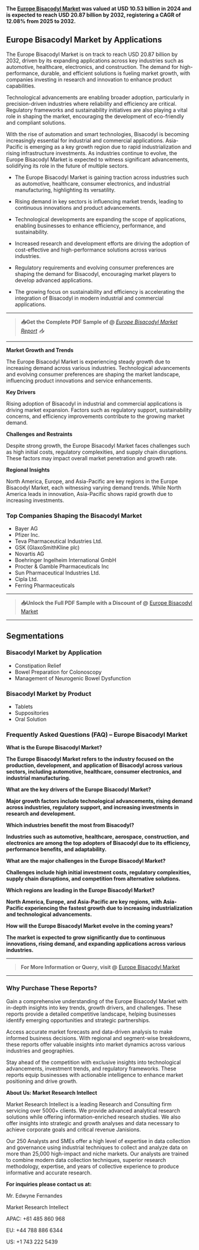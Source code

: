 <p><strong>The <a href="https://www.marketresearchintellect.com/download-sample/?rid=427862&amp;utm_source=Pulse-April-Europe&amp;utm_medium=852">Europe Bisacodyl Market</a> was valued at USD 10.53 billion in 2024 and is expected to reach USD 20.87 billion by 2032, registering a CAGR of 12.08% from 2025 to 2032.</strong></p><h2>Europe Bisacodyl Market by Applications&nbsp;</h2><p><p>The Europe Bisacodyl Market is on track to reach USD 20.87 billion by 2032, driven by its expanding applications across key industries such as automotive, healthcare, electronics, and construction. The demand for high-performance, durable, and efficient solutions is fueling market growth, with companies investing in research and innovation to enhance product capabilities.</p><p>Technological advancements are enabling broader adoption, particularly in precision-driven industries where reliability and efficiency are critical. Regulatory frameworks and sustainability initiatives are also playing a vital role in shaping the market, encouraging the development of eco-friendly and compliant solutions.</p><p>With the rise of automation and smart technologies, Bisacodyl is becoming increasingly essential for industrial and commercial applications. Asia-Pacific is emerging as a key growth region due to rapid industrialization and rising infrastructure investments. As industries continue to evolve, the Europe Bisacodyl Market is expected to witness significant advancements, solidifying its role in the future of multiple sectors.</p></p><ul><li><p>The Europe Bisacodyl Market is gaining traction across industries such as automotive, healthcare, consumer electronics, and industrial manufacturing, highlighting its versatility.</p></li><li><p>Rising demand in key sectors is influencing market trends, leading to continuous innovations and product advancements.</p></li><li><p>Technological developments are expanding the scope of applications, enabling businesses to enhance efficiency, performance, and sustainability.</p></li><li><p>Increased research and development efforts are driving the adoption of cost-effective and high-performance solutions across various industries.</p></li><li><p>Regulatory requirements and evolving consumer preferences are shaping the demand for Bisacodyl, encouraging market players to develop advanced applications.</p></li><li><p>The growing focus on sustainability and efficiency is accelerating the integration of Bisacodyl in modern industrial and commercial applications.</p></li></ul><hr /><blockquote><p><strong><span class="font-[700]">📥Get the Complete PDF Sample of @ </span></strong><em><span class="font-[700]"><a href="https://www.marketresearchintellect.com/download-sample/?rid=427862&amp;utm_source=Pulse-April-Europe&amp;utm_medium=852" target="_blank" data-tracking-control-name="article-ssr-frontend-pulse_little-text-block" data-tracking-will-navigate="" data-test-link="">Europe Bisacodyl Market Report</a>&nbsp;📥</span></em></p></blockquote><hr /><p class="" data-start="77" data-end="360"><strong data-start="77" data-end="105">Market Growth and Trends</strong></p><p class="" data-start="77" data-end="360">The Europe Bisacodyl Market is experiencing steady growth due to increasing demand across various industries. Technological advancements and evolving consumer preferences are shaping the market landscape, influencing product innovations and service enhancements.</p><p class="" data-start="362" data-end="606"><strong data-start="362" data-end="377">Key Drivers</strong></p><p class="" data-start="362" data-end="606">Rising adoption of Bisacodyl in industrial and commercial applications is driving market expansion. Factors such as regulatory support, sustainability concerns, and efficiency improvements contribute to the growing market demand.</p><p class="" data-start="608" data-end="849"><strong data-start="608" data-end="637">Challenges and Restraints</strong></p><p class="" data-start="608" data-end="849">Despite strong growth, the Europe Bisacodyl Market faces challenges such as high initial costs, regulatory complexities, and supply chain disruptions. These factors may impact overall market penetration and growth rate.</p><p class="" data-start="851" data-end="1095"><strong data-start="851" data-end="872">Regional Insights</strong></p><p class="" data-start="851" data-end="1095">North America, Europe, and Asia-Pacific are key regions in the Europe Bisacodyl Market, each witnessing varying demand trends. While North America leads in innovation, Asia-Pacific shows rapid growth due to increasing investments.</p><p><h3>Top Companies Shaping the Bisacodyl Market </h3><ul><li>Bayer AG</li><li> Pfizer Inc.</li><li> Teva Pharmaceutical Industries Ltd.</li><li> GSK (GlaxoSmithKline plc)</li><li> Novartis AG</li><li> Boehringer Ingelheim International GmbH</li><li> Procter & Gamble Pharmaceuticals Inc</li><li> Sun Pharmaceutical Industries Ltd.</li><li> Cipla Ltd.</li><li> Ferring Pharmaceuticals</li></ul></p><hr /><blockquote><p><strong>📥Unlock the Full PDF Sample with a Discount of @</strong> <a href="https://www.marketresearchintellect.com/ask-for-discount/?rid=427862&amp;utm_source=Pulse-April-Europe&amp;utm_medium=852">Europe Bisacodyl Market</a></p></blockquote><hr /><p><h2>Segmentations</h2><h3>Bisacodyl Market by Application</h3><ul><li>Constipation Relief</li><li> Bowel Preparation for Colonoscopy</li><li> Management of Neurogenic Bowel Dysfunction</li></ul><h3>Bisacodyl Market by Product</h3><ul><li>Tablets</li><li> Suppositories</li><li> Oral Solution</li></ul></p><h3><strong>Frequently Asked Questions (FAQ) &ndash; Europe Bisacodyl Market</strong></h3><p><strong>What is the Europe Bisacodyl Market?</strong></p><p><strong>The Europe Bisacodyl Market refers to the industry focused on the production, development, and application of Bisacodyl across various sectors, including automotive, healthcare, consumer electronics, and industrial manufacturing.</strong></p><p><strong>What are the key drivers of the Europe Bisacodyl Market?</strong></p><p><strong>Major growth factors include technological advancements, rising demand across industries, regulatory support, and increasing investments in research and development.</strong></p><p><strong>Which industries benefit the most from Bisacodyl?</strong></p><p><strong>Industries such as automotive, healthcare, aerospace, construction, and electronics are among the top adopters of Bisacodyl due to its efficiency, performance benefits, and adaptability.</strong></p><p><strong>What are the major challenges in the Europe Bisacodyl Market?</strong></p><p><strong>Challenges include high initial investment costs, regulatory complexities, supply chain disruptions, and competition from alternative solutions.</strong></p><p><strong>Which regions are leading in the Europe Bisacodyl Market?</strong></p><p><strong>North America, Europe, and Asia-Pacific are key regions, with Asia-Pacific experiencing the fastest growth due to increasing industrialization and technological advancements.</strong></p><p><strong>How will the Europe Bisacodyl Market evolve in the coming years?</strong></p><p><strong>The market is expected to grow significantly due to continuous innovations, rising demand, and expanding applications across various industries.</strong></p><hr /><blockquote><p><span class="font-[700]"><strong>For More Information or Query, visit&nbsp;@</strong>&nbsp;</span><span class="font-[700]"><a href="https://www.marketresearchintellect.com/product/global-bisacodyl-market-size-and-forecast/?utm_source=Linkedin&utm_medium=852" target="_blank" data-tracking-control-name="article-ssr-frontend-pulse_little-text-block" data-tracking-will-navigate="" data-test-link="">Europe Bisacodyl Market</a></span></p></blockquote><hr /><h3><strong data-start="0" data-end="31">Why Purchase These Reports?</strong></h3><p class="" data-start="35" data-end="297">Gain a comprehensive understanding of the Europe Bisacodyl Market with in-depth insights into key trends, growth drivers, and challenges. These reports provide a detailed competitive landscape, helping businesses identify emerging opportunities and strategic partnerships.</p><p class="" data-start="299" data-end="540">Access accurate market forecasts and data-driven analysis to make informed business decisions. With regional and segment-wise breakdowns, these reports offer valuable insights into market dynamics across various industries and geographies.</p><p class="" data-start="542" data-end="784">Stay ahead of the competition with exclusive insights into technological advancements, investment trends, and regulatory frameworks. These reports equip businesses with actionable intelligence to enhance market positioning and drive growth.</p><p><strong><span class="font-[700]">About Us: Market Research Intellect</span></strong></p><p><span class="">Market Research Intellect is a leading Research and Consulting firm servicing over 5000+ clients. We provide advanced analytical research solutions while offering information-enriched research studies.&nbsp;</span>We also offer insights into strategic and growth analyses and data necessary to achieve corporate goals and critical revenue Janisions.</p><p><span class="">Our 250 Analysts and SMEs offer a high level of expertise in data collection and governance using industrial techniques to collect and analyze data on more than 25,000 high-impact and niche markets. Our analysts are trained to combine modern data collection techniques, superior research methodology, expertise, and years of collective experience to produce informative and accurate research.</span></p><p><strong>For inquiries please contact us at:</strong></p><p>Mr. Edwyne Fernandes</p><p>Market Research Intellect</p><p>APAC: +61 485 860 968</p><p>EU: +44 788 886 6344</p><p>US: +1 743 222 5439</p>